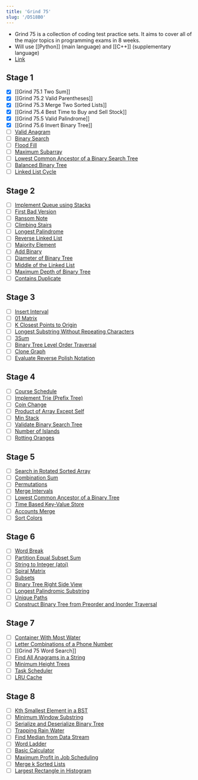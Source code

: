 ```yaml
---
title: 'Grind 75'
slug: '/D518B0'
---
```


- Grind 75 is a collection of coding test practice sets. It aims to cover all of the major topics in programming exams in 8 weeks.
- Will use [[Python]] (main language) and [[C++]] (supplementary language)
- [Link](https://www.techinterviewhandbook.org/grind75)

## Stage 1

- [x] [[Grind 75.1 Two Sum]]
- [x] [[Grind 75.2 Valid Parentheses]]
- [x] [[Grind 75.3 Merge Two Sorted Lists]]
- [x] [[Grind 75.4 Best Time to Buy and Sell Stock]]
- [x] [[Grind 75.5 Valid Palindrome]]
- [x] [[Grind 75.6 Invert Binary Tree]]
- [ ] [Valid Anagram](https://leetcode.com/problems/valid-anagram)
- [ ] [Binary Search](https://leetcode.com/problems/binary-search)
- [ ] [Flood Fill](https://leetcode.com/problems/flood-fill)
- [ ] [Maximum Subarray](https://leetcode.com/problems/maximum-subarray)
- [ ] [Lowest Common Ancestor of a Binary Search Tree](https://leetcode.com/problems/lowest-common-ancestor-of-a-binary-search-tree)
- [ ] [Balanced Binary Tree](https://leetcode.com/problems/balanced-binary-tree)
- [ ] [Linked List Cycle](https://leetcode.com/problems/linked-list-cycle)

## Stage 2

- [ ] [Implement Queue using Stacks](https://leetcode.com/problems/implement-queue-using-stacks)
- [ ] [First Bad Version](https://leetcode.com/problems/first-bad-version)
- [ ] [Ransom Note](https://leetcode.com/problems/ransom-note)
- [ ] [Climbing Stairs](https://leetcode.com/problems/climbing-stairs)
- [ ] [Longest Palindrome](https://leetcode.com/problems/longest-palindrome)
- [ ] [Reverse Linked List](https://leetcode.com/problems/reverse-linked-list)
- [ ] [Majority Element](https://leetcode.com/problems/majority-element)
- [ ] [Add Binary](https://leetcode.com/problems/add-binary)
- [ ] [Diameter of Binary Tree](https://leetcode.com/problems/diameter-of-binary-tree)
- [ ] [Middle of the Linked List](https://leetcode.com/problems/middle-of-the-linked-list)
- [ ] [Maximum Depth of Binary Tree](https://leetcode.com/problems/maximum-depth-of-binary-tree)
- [ ] [Contains Duplicate](https://leetcode.com/problems/contains-duplicate)

## Stage 3

- [ ] [Insert Interval](https://leetcode.com/problems/insert-interval)
- [ ] [01 Matrix](https://leetcode.com/problems/01-matrix)
- [ ] [K Closest Points to Origin](https://leetcode.com/problems/k-closest-points-to-origin)
- [ ] [Longest Substring Without Repeating Characters](https://leetcode.com/problems/longest-substring-without-repeating-characters)
- [ ] [3Sum](https://leetcode.com/problems/3sum)
- [ ] [Binary Tree Level Order Traversal](https://leetcode.com/problems/binary-tree-level-order-traversal)
- [ ] [Clone Graph](https://leetcode.com/problems/clone-graph)
- [ ] [Evaluate Reverse Polish Notation](https://leetcode.com/problems/evaluate-reverse-polish-notation)

## Stage 4

- [ ] [Course Schedule](https://leetcode.com/problems/course-schedule)
- [ ] [Implement Trie (Prefix Tree)](https://leetcode.com/problems/implement-trie-prefix-tree)
- [ ] [Coin Change](https://leetcode.com/problems/coin-change)
- [ ] [Product of Array Except Self](https://leetcode.com/problems/product-of-array-except-self)
- [ ] [Min Stack](https://leetcode.com/problems/min-stack)
- [ ] [Validate Binary Search Tree](https://leetcode.com/problems/validate-binary-search-tree)
- [ ] [Number of Islands](https://leetcode.com/problems/number-of-islands)
- [ ] [Rotting Oranges](https://leetcode.com/problems/rotting-oranges)

## Stage 5

- [ ] [Search in Rotated Sorted Array](https://leetcode.com/problems/search-in-rotated-sorted-array)
- [ ] [Combination Sum](https://leetcode.com/problems/combination-sum)
- [ ] [Permutations](https://leetcode.com/problems/permutations)
- [ ] [Merge Intervals](https://leetcode.com/problems/merge-intervals)
- [ ] [Lowest Common Ancestor of a Binary Tree](https://leetcode.com/problems/lowest-common-ancestor-of-a-binary-tree)
- [ ] [Time Based Key-Value Store](https://leetcode.com/problems/time-based-key-value-store)
- [ ] [Accounts Merge](https://leetcode.com/problems/accounts-merge)
- [ ] [Sort Colors](https://leetcode.com/problems/sort-colors)

## Stage 6

- [ ] [Word Break](https://leetcode.com/problems/word-break)
- [ ] [Partition Equal Subset Sum](https://leetcode.com/problems/partition-equal-subset-sum)
- [ ] [String to Integer (atoi)](https://leetcode.com/problems/string-to-integer-atoi)
- [ ] [Spiral Matrix](https://leetcode.com/problems/spiral-matrix)
- [ ] [Subsets](https://leetcode.com/problems/subsets)
- [ ] [Binary Tree Right Side View](https://leetcode.com/problems/binary-tree-right-side-view)
- [ ] [Longest Palindromic Substring](https://leetcode.com/problems/longest-palindromic-substring)
- [ ] [Unique Paths](https://leetcode.com/problems/unique-paths)
- [ ] [Construct Binary Tree from Preorder and Inorder Traversal](https://leetcode.com/problems/construct-binary-tree-from-preorder-and-inorder-traversal)

## Stage 7

- [ ] [Container With Most Water](https://leetcode.com/problems/container-with-most-water)
- [ ] [Letter Combinations of a Phone Number](https://leetcode.com/problems/letter-combinations-of-a-phone-number)
- [ ] [[Grind 75 Word Search]]
- [ ] [Find All Anagrams in a String](https://leetcode.com/problems/find-all-anagrams-in-a-string)
- [ ] [Minimum Height Trees](https://leetcode.com/problems/minimum-height-trees)
- [ ] [Task Scheduler](https://leetcode.com/problems/task-scheduler)
- [ ] [LRU Cache](https://leetcode.com/problems/lru-cache)

## Stage 8

- [ ] [Kth Smallest Element in a BST](https://leetcode.com/problems/kth-smallest-element-in-a-bst)
- [ ] [Minimum Window Substring](https://leetcode.com/problems/minimum-window-substring)
- [ ] [Serialize and Deserialize Binary Tree](https://leetcode.com/problems/serialize-and-deserialize-binary-tree)
- [ ] [Trapping Rain Water](https://leetcode.com/problems/trapping-rain-water)
- [ ] [Find Median from Data Stream](https://leetcode.com/problems/find-median-from-data-stream)
- [ ] [Word Ladder](https://leetcode.com/problems/word-ladder)
- [ ] [Basic Calculator](https://leetcode.com/problems/basic-calculator)
- [ ] [Maximum Profit in Job Scheduling](https://leetcode.com/problems/maximum-profit-in-job-scheduling)
- [ ] [Merge k Sorted Lists](https://leetcode.com/problems/merge-k-sorted-lists)
- [ ] [Largest Rectangle in Histogram](https://leetcode.com/problems/largest-rectangle-in-histogram)
